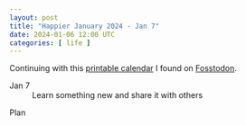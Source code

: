 ```yaml
---
layout: post
title: "Happier January 2024 - Jan 7"
date: 2024-01-06 12:00 UTC
categories: [ life ]
---
```


Continuing with this [printable calendar] I found on [Fosstodon].

  [printable calendar]: https://actionforhappiness.org/sites/default/files/calendar_download/pdf/Jan%202024.pdf
  [Fosstodon]: https://fosstodon.org

<dl>
  <dt>Jan 7</dt>
  <dd>Learn something new and share it with others</dd>
</dl>

<dl>
  <dt>Plan</dt>
  <dd></dd>
</dl>
